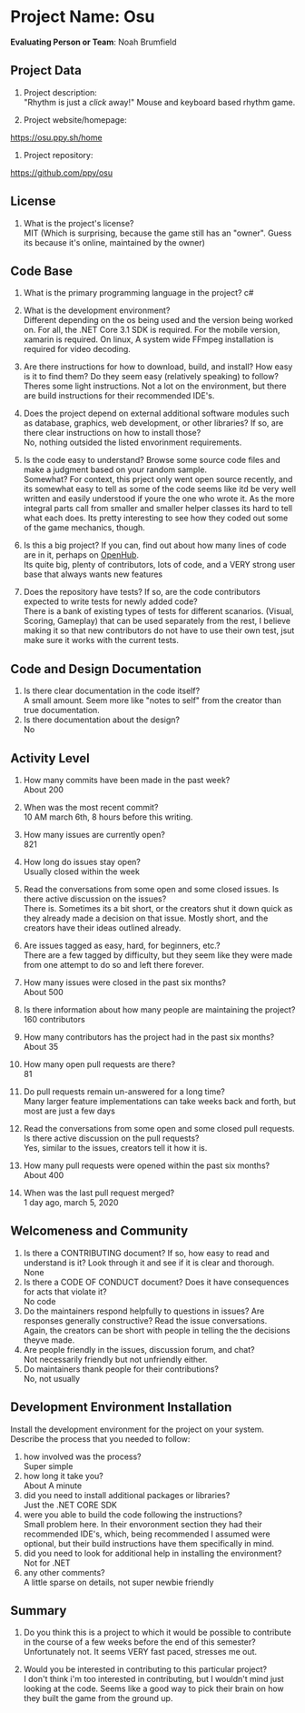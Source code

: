 # Project Name:  Osu


**Evaluating Person or Team**:
Noah Brumfield

## Project Data

1. Project description: <br>
"Rhythm is just a *click* away!"
Mouse and keyboard based rhythm game.

1. Project website/homepage:

https://osu.ppy.sh/home
1. Project repository:

https://github.com/ppy/osu


## License

1. What is the project's license? <br>
MIT
(Which is surprising, because the game still has an "owner".  Guess its because it's online,
maintained by the owner)


## Code Base


1. What is the primary programming language in the project?
c#
1. What is the development environment? <br>
Different depending on the os being used and the version being worked on.  For all, the .NET Core 3.1 SDK is required.
For the mobile version, xamarin is required.  On linux, A system wide FFmpeg installation is required for
video decoding.

1. Are there instructions for how to download, build, and install? How easy is it
to find them? Do they seem easy (relatively speaking) to follow? <br>
Theres some light instructions.  Not a lot on the environment, but there are build instructions for their
recommended IDE's.
1. Does the project depend on external additional software modules such as
database,  graphics, web development, or other libraries? If so, are there clear instructions on how to install those? <br>
No, nothing outsided the listed envorinment requirements.
1. Is the code easy to understand? Browse some source code files and make
a judgment based on your random sample. <br>
Somewhat?  For context, this prject only went open source recently, and its somewhat easy to tell as
some of the code seems like itd be very well written and easily understood if youre the one who wrote it.
As the more integral parts call from smaller and smaller helper classes its hard to tell what each does.
Its pretty interesting to see how they coded out some of the game mechanics, though.
1. Is this a big project? If you can, find out about how many lines of code
are in it, perhaps on [OpenHub](https://www.openhub.net/). <br>
Its quite big, plenty of contributors, lots of code, and a VERY strong user base that always wants new features
1. Does the repository have tests? If so, are the code contributors expected to write tests for newly added code? <br>
There is a bank of existing types of tests for different scanarios.  (Visual, Scoring, Gameplay) that
can be used separately from the rest, I believe making it so that new contributors do not have to use
their own test, jsut make sure it works with the current tests.


## Code and Design Documentation
1. Is there clear documentation in the code itself? <br>
A small amount.  Seem more like "notes to self" from the creator than true documentation.
1. Is there documentation about the design?  <br>
No

## Activity Level


1. How many commits have been made in the past week? <br>
About 200
1. When was the most recent commit? <br>
10 AM march 6th, 8 hours before this writing.
1. How many issues are currently open? <br>
821
1. How long do issues stay open? <br>
	Usually closed within the week

1. Read the conversations from some open and some closed issues. Is there active discussion on the issues? <br>
There is.  Sometimes its a bit short, or the creators shut it down quick as they already made a decision on that issue.
Mostly short, and the creators have their ideas outlined already.
1. Are issues tagged as easy, hard, for beginners, etc.? <br>
There are a few tagged by difficulty, but they seem like they were made from one attempt to do so and left there forever.
1. How many issues were closed in the past six months? <br>
About 500
1. Is there information about how many people are maintaining the project? <br>
160 contributors
1. How many contributors has the project had in the past six months? <br>
About 35
1. How many open pull requests are there? <br>
81
1. Do pull requests remain un-answered for a long time? <br>
Many larger feature implementations can take weeks back and forth, but most are just a few days
1. Read the conversations from some open and some closed pull requests.  Is there active discussion on the pull requests? <br>
Yes, similar to the issues, creators tell it how it is.
1. How many pull requests were opened within the past six months? <br>
About 400
1. When was the last  pull request  merged? <br>
1 day ago, march 5, 2020
## Welcomeness and Community

1. Is there a CONTRIBUTING document? If so, how easy to read and understand is it?
Look through it and see if it is clear and thorough. <br>
None
1. Is there a CODE OF CONDUCT document? Does it have consequences for acts that
violate it? <br>
No code
1. Do the maintainers respond helpfully to questions in issues?
Are responses generally constructive? Read the issue conversations. <br>
Again, the creators can be short with people in telling the the decisions theyve made.
1. Are people friendly in the issues, discussion forum, and chat? <br>
Not necessarily friendly but not unfriendly either.
1. Do maintainers thank people for their contributions? <br>
No, not usually

## Development Environment Installation

Install the development environment for the project on your system.
Describe the process that you needed to follow:

1. how involved was the process? <br>
Super simple
1. how long it take you? <br>
About A minute
1. did you need to install additional packages or libraries? <br>
Just the .NET CORE SDK
1. were you able to build the code following the instructions? <br>
Small problem here.  In their envoronment section they had their recommended IDE's, which, being recommended
I assumed were optional, but their build instructions have them specifically in mind.
1. did you need to look for additional help in installing the environment? <br>
Not for .NET
1. any other comments? <br>
A little sparse on details, not super newbie friendly



## Summary
1. Do you think  this is a project to which it would be possible to contribute
in the course of a few weeks before the end of this semester? <br>
	Unfortunately not.  It seems VERY fast paced, stresses me out.

1. Would you be interested in contributing to this particular project? <br>
	I don't think i'm too interested in contributing, but I wouldn't mind just looking at the code.
  Seems like a good way to pick their brain on how they built the game from the ground up.
